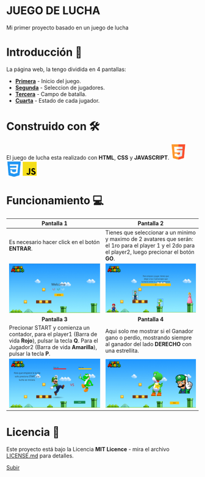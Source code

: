 <a name="top"></a>

# JUEGO DE LUCHA
Mi primer proyecto basado en un juego de lucha

# Introducción 🚀
La página web, la tengo dividida en 4 pantallas:
- [**Primera**](#item1) - Inicio del juego.
- [**Segunda**](#item2) - Seleccion de jugadores.
- [**Tercera**](#item3) - Campo de batalla.
- [**Cuarta**](#item4) - Estado de cada jugador.

# Construido con 🛠️
El juego de lucha esta realizado con **HTML**, **CSS** y **JAVASCRIPT**.
<img src="img/html5.png" width="40"><img src="img/css3.png" width="40"><img src="img/js.png" width="42">

# Funcionamiento :computer:

| <a name="item1">Pantalla 1</a>   | <a name="item2">Pantalla 2</a> | 
| --------- | --------- |
| Es necesario hacer click en el botón **ENTRAR**. | Tienes que seleccionar a un minimo y maximo de 2 avatares que serán: el 1ro para el player 1 y el 2do para el player2, luego precionar el botón **GO**.|
| <img src="./img/pantallaUno.PNG" width="800"> | <img src="img/pantallaDos.PNG" width="800"> |
|<center> <a name="item3"><b>Pantalla 3</b></a></center>| <center><a name="item4"><b>Pantalla 4</b></a> </center> | 
| Precionar START y comienza un contador, para el player1 (Barra de vida **Rojo**), pulsar la tecla **Q**. Para el Jugador2 (Barra de vida **Amarilla**), pulsar la tecla **P**. | Aqui solo me mostrar si el Ganador gano o perdio, mostrando siempre al ganador del lado **DERECHO** con una estrellita. |
| <img src="img/pantallaTres.PNG" width="800"> | <img src="img/pantallaCuatro.PNG" width="800"> |

# Licencia 📄

Este proyecto está bajo la Licencia **MIT Licence** - mira el archivo [LICENSE.md](LICENSE.md) para detalles.


[Subir](#top)

